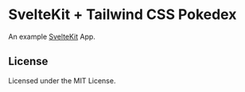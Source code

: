 # SvelteKit + Tailwind CSS Pokedex

An example [SvelteKit](https://kit.svelte.dev) App.

## License

Licensed under the MIT License.
